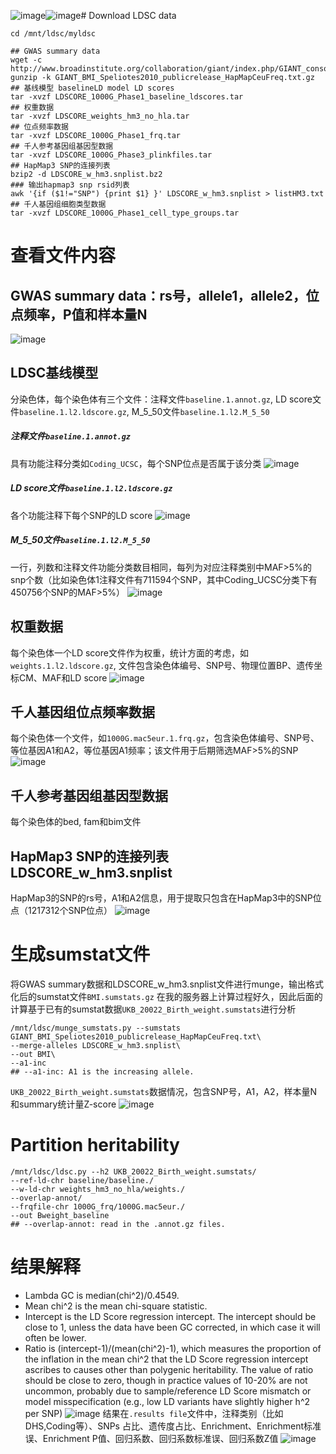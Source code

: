 ![image](https://github.com/Lemenyeux/LDSC/assets/87812974/61a6f4d7-d783-4309-ad47-08d7aae2895b)![image](https://github.com/Lemenyeux/LDSC/assets/87812974/5f553996-ed1e-455f-93b3-fe135cdb4347)# Download LDSC data
```
cd /mnt/ldsc/myldsc

## GWAS summary data
wget -c http://www.broadinstitute.org/collaboration/giant/index.php/GIANT_consortium_data_files
gunzip -k GIANT_BMI_Speliotes2010_publicrelease_HapMapCeuFreq.txt.gz
## 基线模型 baselineLD model LD scores
tar -xvzf LDSCORE_1000G_Phase1_baseline_ldscores.tar
## 权重数据
tar -xvzf LDSCORE_weights_hm3_no_hla.tar
## 位点频率数据
tar -xvzf LDSCORE_1000G_Phase1_frq.tar
## 千人参考基因组基因型数据
tar -xvzf LDSCORE_1000G_Phase3_plinkfiles.tar
## HapMap3 SNP的连接列表
bzip2 -d LDSCORE_w_hm3.snplist.bz2
### 输出hapmap3 snp rsid列表
awk '{if ($1!="SNP") {print $1} }' LDSCORE_w_hm3.snplist > listHM3.txt
## 千人基因组细胞类型数据
tar -xvzf LDSCORE_1000G_Phase1_cell_type_groups.tar
```
# 查看文件内容
## GWAS summary data：rs号，allele1，allele2，位点频率，P值和样本量N
![image](https://github.com/Lemenyeux/LDSC/assets/87812974/ebf7b738-4541-419e-a041-929056d27925)
## LDSC基线模型
分染色体，每个染色体有三个文件：注释文件`baseline.1.annot.gz`, LD score文件`baseline.1.l2.ldscore.gz`, M_5_50文件`baseline.1.l2.M_5_50`
##### 注释文件`baseline.1.annot.gz`
具有功能注释分类如`Coding_UCSC`，每个SNP位点是否属于该分类
![image](https://github.com/Lemenyeux/LDSC/assets/87812974/100b634f-d9b5-4731-8b77-06fde6156450)
##### LD score文件`baseline.1.l2.ldscore.gz`
各个功能注释下每个SNP的LD score
![image](https://github.com/Lemenyeux/LDSC/assets/87812974/fa775c9c-04f1-4d49-af5f-5d2bda110236)
#####  M_5_50文件`baseline.1.l2.M_5_50`
一行，列数和注释文件功能分类数目相同，每列为对应注释类别中MAF>5%的snp个数（比如染色体1注释文件有711594个SNP，其中Coding_UCSC分类下有450756个SNP的MAF>5%）
![image](https://github.com/Lemenyeux/LDSC/assets/87812974/792e6625-ef88-4d5f-9895-3dccdc53caee)
## 权重数据
每个染色体一个LD score文件作为权重，统计方面的考虑，如`weights.1.l2.ldscore.gz`, 文件包含染色体编号、SNP号、物理位置BP、遗传坐标CM、MAF和LD score
![image](https://github.com/Lemenyeux/LDSC/assets/87812974/e65bcd6d-6ef3-4e79-931f-6ef13095336b)
## 千人基因组位点频率数据
每个染色体一个文件，如`1000G.mac5eur.1.frq.gz`，包含染色体编号、SNP号、等位基因A1和A2，等位基因A1频率；该文件用于后期筛选MAF>5%的SNP
![image](https://github.com/Lemenyeux/LDSC/assets/87812974/ba0291f4-503b-42ff-8c0f-0c8cce74a53a)
## 千人参考基因组基因型数据
每个染色体的bed, fam和bim文件
## HapMap3 SNP的连接列表 LDSCORE_w_hm3.snplist
HapMap3的SNP的rs号，A1和A2信息，用于提取只包含在HapMap3中的SNP位点（1217312个SNP位点）
![image](https://github.com/Lemenyeux/LDSC/assets/87812974/6fc72cd2-feb5-4ec7-af16-8ee1817d40f8)

# 生成sumstat文件
将GWAS summary数据和LDSCORE_w_hm3.snplist文件进行munge，输出格式化后的sumstat文件`BMI.sumstats.gz`
在我的服务器上计算过程好久，因此后面的计算基于已有的sumstat数据`UKB_20022_Birth_weight.sumstats`进行分析
```
/mnt/ldsc/munge_sumstats.py --sumstats GIANT_BMI_Speliotes2010_publicrelease_HapMapCeuFreq.txt\
--merge-alleles LDSCORE_w_hm3.snplist\
--out BMI\
--a1-inc
## --a1-inc: A1 is the increasing allele.
```
`UKB_20022_Birth_weight.sumstats`数据情况，包含SNP号，A1，A2，样本量N和summary统计量Z-score
![image](https://github.com/Lemenyeux/LDSC/assets/87812974/c2fcf337-69c7-4c7b-9768-c71fbbe687e1)

# Partition heritability
```
/mnt/ldsc/ldsc.py --h2 UKB_20022_Birth_weight.sumstats/
--ref-ld-chr baseline/baseline./
--w-ld-chr weights_hm3_no_hla/weights./
--overlap-annot/
--frqfile-chr 1000G_frq/1000G.mac5eur./
--out Bweight_baseline
## --overlap-annot: read in the .annot.gz files.
```
# 结果解释
 - Lambda GC is median(chi^2)/0.4549.
 - Mean chi^2 is the mean chi-square statistic.
 - Intercept is the LD Score regression intercept. The intercept should be close to 1, unless the data have been GC corrected, in which case it will often be lower.
 - Ratio is (intercept-1)/(mean(chi^2)-1), which measures the proportion of the inflation in the mean chi^2 that the LD Score regression intercept ascribes to causes other than polygenic heritability. The value of ratio should be close to zero, though in practice values of 10-20% are not uncommon, probably due to sample/reference LD Score mismatch or model misspecification (e.g., low LD variants have slightly higher h^2 per SNP)
![image](https://github.com/Lemenyeux/LDSC/assets/87812974/a1e95928-f376-45c6-9861-a92f4f477192)
结果在`.results file`文件中，注释类别（比如DHS,Coding等）、SNPs 占比、遗传度占比、Enrichment、Enrichment标准误、Enrichment P值、回归系数、回归系数标准误、回归系数Z值
![image](https://github.com/Lemenyeux/LDSC/assets/87812974/95c255d3-dad5-476b-997b-4ec28ec7ec2c)
